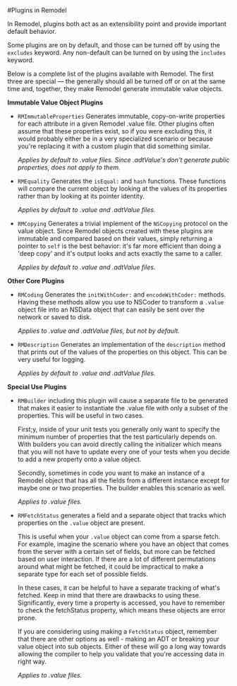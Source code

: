 #Plugins in Remodel

In Remodel, plugins both act as an extensibility point and provide important default behavior.

Some plugins are on by default, and those can be turned off by using the `excludes` keyword. Any non-default can be turned on by using the `includes` keyword.

Below is a complete list of the plugins available with Remodel. The first three are special — the generally should all be turned off or on at the same time and, together, they make Remodel generate immutable value objects.

**Immutable Value Object Plugins**

* `RMImmutableProperties` Generates immutable, copy-on-write properties for each attribute in a given Remodel .value file. Other plugins often assume that these properties exist, so if you were excluding this, it would probably either be in a very specialized scenario or because you're replacing it with a custom plugin that did something similar.

    *Applies by default to .value files. Since .adtValue's don't generate public properties, does not apply to them.*

* `RMEquality` Generates the `isEqual:` and `hash` functions. These functions will compare the current object by looking at the values of its properties rather than by looking at its pointer identity.

    *Applies by default to .value and .adtValue files.*

* `RMCopying` Generates a trivial implement of the `NSCopying` protocol on the value object. Since Remodel objects created with these plugins are immutable and compared based on their values, simply returning a pointer to `self` is the best behavior: it's far more efficient than doing a 'deep copy' and it's output looks and acts exactly the same to a caller.

    *Applies by default to .value and .adtValue files.*

**Other Core Plugins**

* `RMCoding` Generates the `initWithCoder:` and `encodeWithCoder:` methods. Having these methods allow you  use to NSCoder to transform a `.value` object file into an NSData object that can easily be sent over the network or saved to disk.

    *Applies to .value and .adtValue files, but not by default.*

* `RMDescription` Generates an implementation of the `description` method that prints out of the values of the properties on this object. This can be very useful for logging.

    *Applies by default to .value and .adtValue files.*

**Special Use Plugins**

* `RMBuilder` including this plugin will cause a separate file to be generated that makes it easier to instantiate the .value file with only a subset of the properties. This will be useful in two cases.

    First;y, inside of your unit tests you generally only want to specify the minimum number of properties that the test particularly depends on. With builders you can avoid directly calling the initializer which means that you will not have to update every one of your tests when you decide to add a new property onto a value object.

    Secondly, sometimes in code you want to make an instance of a Remodel object that has all the fields from a different instance except for maybe one or two properties. The builder enables this scenario as well.

    *Applies to .value files.*

* `RMFetchStatus` generates a field and a separate object that tracks which properties on the `.value` object are present.

    This is useful when your `.value` object can come from a sparse fetch. For example, imagine the scenario where you have an object that comes from the server with a certain set of fields, but more can be fetched based on user interaction.  If there are a lot of different permutations around what might be fetched, it could be impractical to make a separate type for each set of possible fields.

    In these cases, it can be helpful to have a separate tracking of what's fetched. Keep in mind that there are drawbacks to using these. Significantly, every time a property is accessed, you have to remember to check the fetchStatus property, which means these objects are error prone.

    If you are considering using making a `FetchStatus` object, remember that there are other options as well - making an ADT or breaking your value object into sub objects. Either of these will go a long way towards allowing the compiler to help you validate that you're accessing data in right way.

    *Applies to .value files.*
